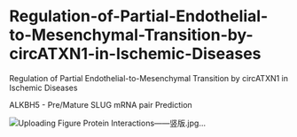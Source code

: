 # Regulation-of-Partial-Endothelial-to-Mesenchymal-Transition-by-circATXN1-in-Ischemic-Diseases
Regulation of Partial Endothelial-to-Mesenchymal Transition by circATXN1 in Ischemic Diseases

ALKBH5 - Pre/Mature SLUG mRNA pair Prediction

![Uploading Figure Protein Interactions——竖版.jpg…]()

